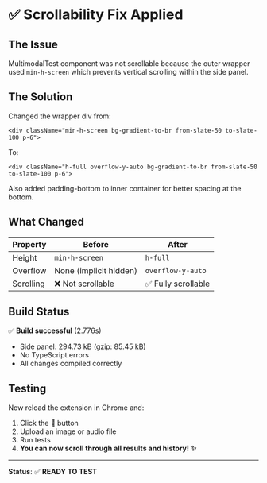 # ✅ Scrollability Fix Applied

## The Issue
MultimodalTest component was not scrollable because the outer wrapper used `min-h-screen` which prevents vertical scrolling within the side panel.

## The Solution
Changed the wrapper div from:
```tsx
<div className="min-h-screen bg-gradient-to-br from-slate-50 to-slate-100 p-6">
```

To:
```tsx
<div className="h-full overflow-y-auto bg-gradient-to-br from-slate-50 to-slate-100 p-6">
```

Also added padding-bottom to inner container for better spacing at the bottom.

## What Changed
| Property | Before | After |
|----------|--------|-------|
| Height | `min-h-screen` | `h-full` |
| Overflow | None (implicit hidden) | `overflow-y-auto` |
| Scrolling | ❌ Not scrollable | ✅ Fully scrollable |

## Build Status
✅ **Build successful** (2.776s)
- Side panel: 294.73 kB (gzip: 85.45 kB)
- No TypeScript errors
- All changes compiled correctly

## Testing
Now reload the extension in Chrome and:
1. Click the 🧪 button
2. Upload an image or audio file
3. Run tests
4. **You can now scroll through all results and history! ✨**

---

**Status**: ✅ **READY TO TEST**

